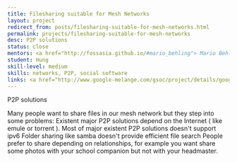 ```yaml
---
title: Filesharing suitable for Mesh Networks
layout: project
redirect_from: posts/filesharing-suitable-for-mesh-networks.html
permalink: projects/filesharing-suitable-for-mesh-networks
desc: P2P solutions
status: close
mentors: <a href="http://fossasia.github.io/#mario_behling"> Mario Behling </a>
student: Hung
skill-level: medium
skills: networks, P2P, social software
links: <a href="http://www.google-melange.com/gsoc/project/details/google/gsoc2011/xperitor/5668600916475904">GSoC page</a>
---
```

P2P solutions

Many people want to share files in our mesh network but they step into some problems: Existent major P2P solutions depend on the Internet ( like emule or torrent ). Most of major existent P2P solutions doesn't support ipv6 Folder sharing like samba doesn't provide efficient file search People prefer to share depending on relationships, for example you want share some photos with your school companion but not with your headmaster.

